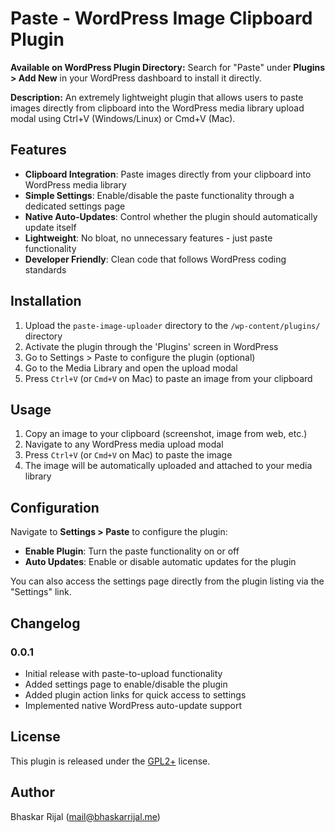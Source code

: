 # Paste - WordPress Image Clipboard Plugin

**Available on WordPress Plugin Directory:** Search for "Paste" under **Plugins > Add New** in your WordPress dashboard to install it directly.

**Description:** An extremely lightweight plugin that allows users to paste images directly from clipboard into the WordPress media library upload modal using Ctrl+V (Windows/Linux) or Cmd+V (Mac).

## Features

- **Clipboard Integration**: Paste images directly from your clipboard into WordPress media library
- **Simple Settings**: Enable/disable the paste functionality through a dedicated settings page
- **Native Auto-Updates**: Control whether the plugin should automatically update itself
- **Lightweight**: No bloat, no unnecessary features - just paste functionality
- **Developer Friendly**: Clean code that follows WordPress coding standards

## Installation

1. Upload the `paste-image-uploader` directory to the `/wp-content/plugins/` directory
2. Activate the plugin through the 'Plugins' screen in WordPress
3. Go to Settings > Paste to configure the plugin (optional)
4. Go to the Media Library and open the upload modal
5. Press `Ctrl+V` (or `Cmd+V` on Mac) to paste an image from your clipboard

## Usage

1. Copy an image to your clipboard (screenshot, image from web, etc.)
2. Navigate to any WordPress media upload modal
3. Press `Ctrl+V` (or `Cmd+V` on Mac) to paste the image
4. The image will be automatically uploaded and attached to your media library

## Configuration

Navigate to **Settings > Paste** to configure the plugin:

- **Enable Plugin**: Turn the paste functionality on or off
- **Auto Updates**: Enable or disable automatic updates for the plugin

You can also access the settings page directly from the plugin listing via the "Settings" link.

## Changelog

### 0.0.1
- Initial release with paste-to-upload functionality
- Added settings page to enable/disable the plugin
- Added plugin action links for quick access to settings
- Implemented native WordPress auto-update support

## License

This plugin is released under the [GPL2+](https://www.gnu.org/licenses/gpl-2.0.html) license.

## Author

Bhaskar Rijal (<mail@bhaskarrijal.me>) 